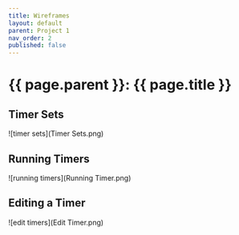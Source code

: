 ```yaml
---
title: Wireframes
layout: default
parent: Project 1
nav_order: 2
published: false
---
```


# {{ page.parent }}: {{ page.title }}

## Timer Sets
![timer sets](Timer Sets.png)

## Running Timers

![running timers](Running Timer.png)

## Editing a Timer

![edit timers](Edit Timer.png)


